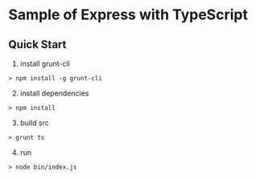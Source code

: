 # Sample of Express with TypeScript

## Quick Start

1. install grunt-cli
```shell
> npm install -g grunt-cli
```
2. install dependencies
```shell
> npm install
```
3. build src
```shell
> grunt ts
```
4. run
```shell
> node bin/index.js
```
